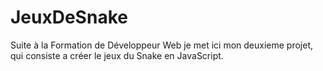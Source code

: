 # JeuxDeSnake

Suite à la Formation de Développeur Web je met ici mon deuxieme projet, qui consiste a créer le jeux du Snake en JavaScript.
